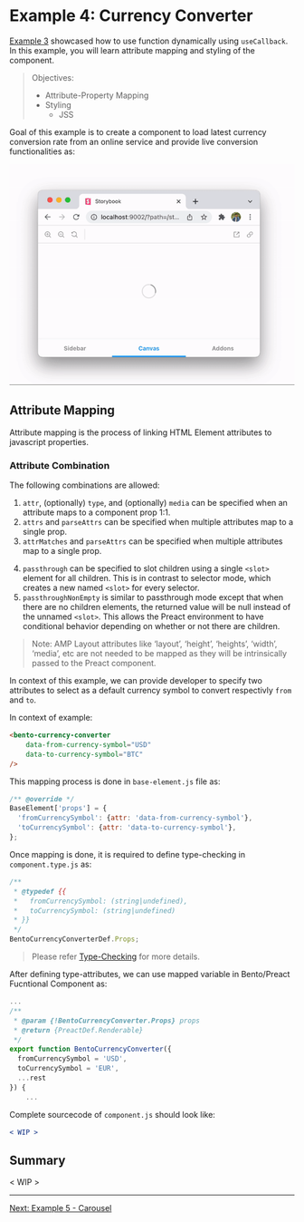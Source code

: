 # Example 4: Currency Converter

[Example 3](./example-3-counter.md) showcased how to use function dynamically using `useCallback`. In this example, you will learn attribute mapping and styling of the component.

> Objectives:
>
> -   Attribute-Property Mapping
> -   Styling
>     -   JSS

Goal of this example is to create a component to load latest currency conversion rate from an online service and provide live conversion functionalities as:

![Currency Converter Demo](img/Example-4-CurrencyConverter.gif)

## Attribute Mapping

Attribute mapping is the process of linking HTML Element attributes to javascript properties.

### Attribute Combination

<!-- src/preact/parse-props.js -->

The following combinations are allowed:

1.  `attr`, (optionally) `type`, and (optionally) `media` can be specified when an attribute maps to a component prop 1:1.
2.  `attrs` and `parseAttrs` can be specified when multiple attributes map to a single prop.
3.  `attrMatches` and `parseAttrs` can be specified when multiple attributes map to a single prop.
<!-- 4.  `selector` can be specified for children of a certain shape and structure according to ChildDef. -->
4.  `passthrough` can be specified to slot children using a single `<slot>` element for all children. This is in contrast to selector mode, which creates a new named `<slot>` for every selector.
5.  `passthroughNonEmpty` is similar to passthrough mode except that when there are no children elements, the returned value will be null instead of the unnamed `<slot>`. This allows the Preact environment to have conditional behavior depending on whether or not there are children.
<!--
-attr: DOM Attribute Name
-attrs: [array of att] with -parseAttrs: witg parsing fn
-attrPrefix: like 'data-param-'
-type:numeric|string|boolean
-media:true?false
-default: -->

> Note: AMP Layout attributes like ‘layout’, ‘height’, ‘heights’, ‘width’, ‘media’, etc are not needed to be mapped as they will be intrinsically passed to the Preact component.

In context of this example, we can provide developer to specify two attributes to select as a default currency symbol to convert respectivly `from` and `to`.

In context of example:

```html
<bento-currency-converter
    data-from-currency-symbol="USD"
    data-to-currency-symbol="BTC"
/>
```

This mapping process is done in `base-element.js` file as:

```jsx
/** @override */
BaseElement['props'] = {
  'fromCurrencySymbol': {attr: 'data-from-currency-symbol'},
  'toCurrencySymbol': {attr: 'data-to-currency-symbol'},
};
```

Once mapping is done, it is required to define type-checking in `component.type.js` as:

```jsx
/**
 * @typedef {{
 *   fromCurrencySymbol: (string|undefined),
 *   toCurrencySymbol: (string|undefined)
 * }}
 */
BentoCurrencyConverterDef.Props;
```

> Please refer [Type-Checking](https://github.com/ampproject/amphtml/blob/main/docs/building-a-bento-amp-extension.md#type-checking) for more details.

After defining type-attributes, we can use mapped variable in Bento/Preact Fucntional Component as:

```jsx
...
/**
 * @param {!BentoCurrencyConverter.Props} props
 * @return {PreactDef.Renderable}
 */
export function BentoCurrencyConverter({
  fromCurrencySymbol = 'USD',
  toCurrencySymbol = 'EUR',
  ...rest
}) {
    ...
```

Complete sourcecode of `component.js` should look like:

```jsx
< WIP >
```

## Summary

<!-- In this example, you walked through how to utilise dynamic function calling using `useCallback`. In [next tutorial](example-4-currency-converter.md), you will learn about attribute mapping and stylign of the Bento Component. -->

< WIP >

<hr/>
<a href="example-5-carousel.md">Next: Example 5 - Carousel</a>
